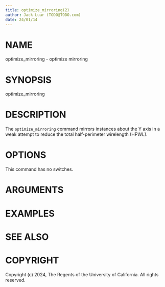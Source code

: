 ```yaml
---
title: optimize_mirroring(2)
author: Jack Luar (TODO@TODO.com)
date: 24/01/14
---
```


# NAME

optimize_mirroring - optimize mirroring

# SYNOPSIS

optimize_mirroring


# DESCRIPTION

The `optimize_mirroring` command mirrors instances about the Y axis in
a weak attempt to reduce the total half-perimeter wirelength (HPWL).

# OPTIONS

This command has no switches.

# ARGUMENTS

# EXAMPLES

# SEE ALSO

# COPYRIGHT

Copyright (c) 2024, The Regents of the University of California. All rights reserved.
